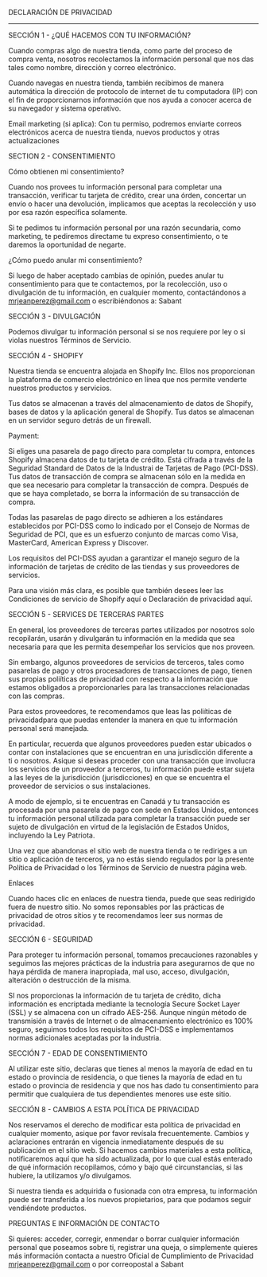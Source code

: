 DECLARACIÓN DE PRIVACIDAD

----

SECCIÓN 1 - ¿QUÉ HACEMOS CON TU INFORMACIÓN?

Cuando compras algo de nuestra tienda, como parte del proceso de compra venta, nosotros recolectamos la información personal que nos das tales como nombre, dirección y correo electrónico.

Cuando navegas en nuestra tienda, también recibimos de manera automática la dirección de protocolo de internet de tu computadora (IP)
con el fin de proporcionarnos información que nos ayuda a conocer acerca de su navegador y sistema operativo.

Email marketing (si aplica): Con tu permiso, podremos enviarte correos electrónicos acerca de nuestra tienda, nuevos productos y otras actualizaciones


SECTION 2 - CONSENTIMIENTO

Cómo obtienen mi consentimiento?

Cuando nos provees tu información personal para completar una transacción, verificar tu tarjeta de crédito, crear una órden,  concertar un envío o hacer una devolución, implicamos que aceptas la recolección y uso por esa razón específica solamente.

Si te pedimos tu información personal por una razón secundaria, como marketing, te pediremos directame tu expreso consentimiento, o te daremos la oportunidad de negarte.

¿Cómo puedo anular mi consentimiento?

Si luego de haber aceptado cambias de opinión, puedes anular tu consentimiento para que te contactemos, por la recolección, uso o divulgación de tu información, en cualquier momento, contactándonos a mrjeanperez@gmail.com o escribiéndonos a: Sabant 


SECCIÓN 3 - DIVULGACIÓN

Podemos divulgar tu información personal si se nos requiere por ley o si violas nuestros Términos de Servicio.


SECCIÓN 4 - SHOPIFY

Nuestra tienda se encuentra alojada en Shopify Inc. Ellos nos proporcionan la plataforma de comercio electrónico en línea que nos permite venderte nuestros productos y servicios.

Tus datos se almacenan a través del almacenamiento de datos de Shopify, bases de datos y la aplicación general de Shopify. Tus datos se almacenan en un servidor seguro detrás de un firewall.

Payment:

Si eliges una pasarela de pago directo para completar tu compra, entonces Shopify almacena datos de tu tarjeta de crédito. Está cifrada a través de la Seguridad Standard de Datos de la Industrai de Tarjetas de Pago (PCI-DSS). Tus datos de transacción de compra se almacenan sólo en la medida en que sea necesario para completar la transacción de compra. Después de que se haya completado, se borra la información de su transacción de compra.

Todas las pasarelas de pago directo se adhieren a los estándares establecidos por PCI-DSS como lo indicado por el Consejo de Normas de Seguridad de PCI, que es un esfuerzo conjunto de marcas como Visa, MasterCard, American Express y Discover.

Los requisitos del PCI-DSS ayudan a garantizar el manejo seguro de la información de tarjetas de crédito de las tiendas y sus proveedores de servicios.

Para una visión más clara, es posible que también desees leer las Condiciones de servicio de Shopify aquí o Declaración de privacidad aquí.


SECCIÓN 5 - SERVICES DE TERCERAS PARTES


En general, los proveedores de terceras partes utilizados por nosotros solo recopilarán, usarán y divulgarán tu información en la medida que sea necesaria para que les permita desempeñar los servicios que nos proveen.

Sin embargo, algunos proveedores de servicios de terceros, tales como pasarelas de pago y otros procesadores de transacciones de pago, tienen sus propias poliíticas de privacidad con respecto a la información que estamos obligados a proporcionarles para las transacciones relacionadas con las compras.

Para estos proveedores, te recomendamos que leas las poliíticas de privacidadpara que puedas entender la manera en que tu información personal será manejada.

En particular, recuerda que algunos proveedores pueden estar ubicados o contar con instalaciones que se encuentran en una jurisdicción diferente a ti o nosotros.  Asique si deseas proceder con una transacción que involucra los servicios de un proveedor a terceros, tu información puede estar sujeta a las leyes de la jurisdicción (jurisdicciones) en que se encuentra el proveedor de servicios o sus instalaciones.

A modo de ejemplo, si te encuentras en Canadá y tu transacción es procesada por una pasarela de pago con sede en Estados Unidos, entonces tu información personal utilizada para completar la transacción puede ser sujeto de divulgación en virtud de la legislación de Estados Unidos, incluyendo la Ley Patriota.

Una vez que abandonas el sitio web de nuestra tienda o te rediriges a un sitio o aplicación de terceros, ya no estás siendo regulados por la presente Política de Privacidad o los Términos de Servicio de nuestra página web.

Enlaces

Cuando haces clic en enlaces de nuestra tienda, puede que seas redirigido fuera de nuestro sitio.  No somos reponsables por las prácticas de privacidad de otros sitios y te recomendamos leer sus normas de privacidad.


SECCIÓN 6 - SEGURIDAD

Para proteger tu información personal, tomamos precauciones razonables y seguimos las mejores prácticas de la industria para asegurarnos de que no haya pérdida de manera inapropiada, mal uso, acceso, divulgación, alteración o destrucción de la misma.

SI nos proporcionas la información de tu tarjeta de crédito, dicha información es encriptada mediante la tecnología Secure Socket Layer (SSL) y se almacena con un cifrado AES-256.  Aunque ningún método de transmisión a través de Internet o de almacenamiento electrónico es 100% seguro, seguimos todos los requisitos de PCI-DSS e implementamos normas adicionales aceptadas por la industria.



SECCIÓN 7 - EDAD DE CONSENTIMIENTO

Al utilizar este sitio, declaras que tienes al menos la mayoría de edad en tu estado o provincia de residencia, o que tienes la mayoría de edad en tu estado o provincia de residencia y que nos has dado tu consentimiento para permitir que cualquiera de tus dependientes menores use este sitio.


SECCIÓN 8 - CAMBIOS A ESTA POLÍTICA DE PRIVACIDAD

Nos reservamos el derecho de modificar esta política de privacidad en cualquier momento, asique por favor revísala frecuentemente.  Cambios y aclaraciones entrarán en vigencia inmediatamente después de su publicación en el sitio web.  Si hacemos cambios materiales a esta política, notificaremos aquí que ha sido actualizada, por lo que cual estás enterado de qué información recopilamos, cómo y bajo qué circunstancias, si las hubiere, la utilizamos y/o divulgamos.

Si nuestra tienda es adquirida o fusionada con otra empresa, tu información puede ser transferida a los nuevos propietarios, para que podamos seguir vendiéndote productos.



PREGUNTAS E INFORMACIÓN DE CONTACTO

Si quieres: acceder, corregir, enmendar o borrar cualquier información personal que poseamos sobre ti, registrar una queja, o simplemente quieres más información contacta a nuestro Oficial de Cumplimiento de Privacidad mrjeanperez@gmail.com o por correopostal a Sabant
